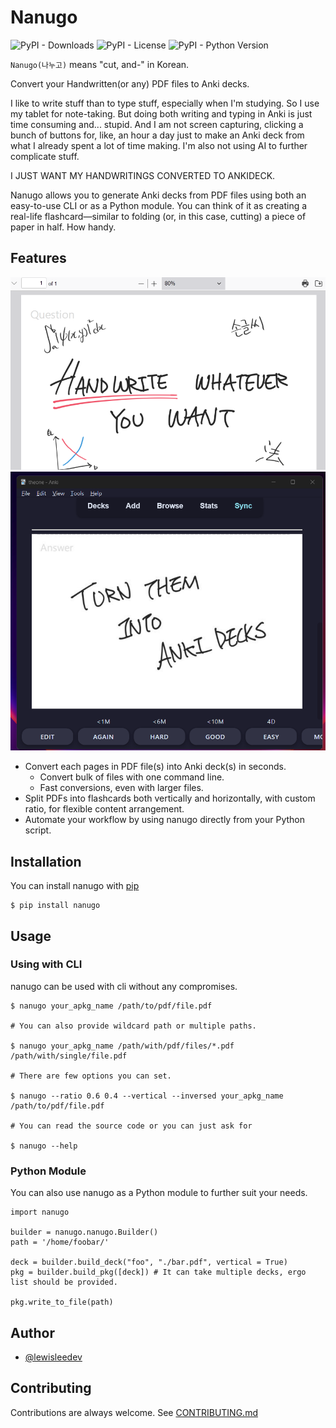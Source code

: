 # Nanugo

![PyPI - Downloads](https://img.shields.io/pypi/dm/nanugo) ![PyPI - License](https://img.shields.io/pypi/l/nanugo) ![PyPI - Python Version](https://img.shields.io/pypi/pyversions/nanugo)



`Nanugo(나누고)` means "cut, and-" in Korean.

Convert your Handwritten(or any) PDF files to Anki decks.

I like to write stuff than to type stuff, especially when I'm studying. So I use my tablet for note-taking. But doing both writing and typing in Anki is just time consuming and... stupid. And I am not screen capturing, clicking a bunch of buttons for, like, an hour a day just to make an Anki deck from what I already spent a lot of time making. I'm also not using AI to further complicate stuff.

I JUST WANT MY HANDWRITINGS CONVERTED TO ANKIDECK.

Nanugo allows you to generate Anki decks from PDF files using both an easy-to-use CLI or as a Python module. You can think of it as creating a real-life flashcard—similar to folding (or, in this case, cutting) a piece of paper in half. How handy.


## Features
![PDF Screenshot](docs/images/1.png)
![Anki Screenshot](docs/images/2.png)

- Convert each pages in PDF file(s) into Anki deck(s) in seconds.
    - Convert bulk of files with one command line.
    - Fast conversions, even with larger files.
- Split PDFs into flashcards both vertically and horizontally, with custom ratio, for flexible content arrangement.
- Automate your workflow by using nanugo directly from your Python script.

## Installation
You can install nanugo with [pip](https://pypi.org/project/nanugo/)

```
$ pip install nanugo
```

## Usage
### Using with CLI
nanugo can be used with cli without any compromises.

```
$ nanugo your_apkg_name /path/to/pdf/file.pdf

# You can also provide wildcard path or multiple paths.

$ nanugo your_apkg_name /path/with/pdf/files/*.pdf /path/with/single/file.pdf

# There are few options you can set.

$ nanugo --ratio 0.6 0.4 --vertical --inversed your_apkg_name /path/to/pdf/file.pdf

# You can read the source code or you can just ask for

$ nanugo --help

```

### Python Module
You can also use nanugo as a Python module to further suit your needs.
```
import nanugo

builder = nanugo.nanugo.Builder()
path = '/home/foobar/'

deck = builder.build_deck("foo", "./bar.pdf", vertical = True)
pkg = builder.build_pkg([deck]) # It can take multiple decks, ergo list should be provided.

pkg.write_to_file(path)
```

## Author
- [@lewisleedev](https://github.com/lewisleedev)

## Contributing
Contributions are always welcome. See [CONTRIBUTING.md](CONTRIBUTING.md)
